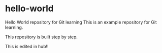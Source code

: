 # hello-world
Hello World repository for Git learning
This is an example repository for Git learning.

This repository is built step by step.

This is edited in hub!!
